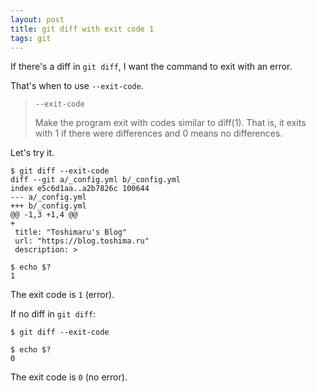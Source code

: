 ```yaml
---
layout: post
title: git diff with exit code 1
tags: git
---
```


If there's a diff in `git diff`, I want the command to exit with an error.

That's when to use `--exit-code`.

> `--exit-code`
>
>    Make the program exit with codes similar to diff(1). That is, it exits with 1 if there were differences and 0 means no differences.

Let's try it.

```console
$ git diff --exit-code
diff --git a/_config.yml b/_config.yml
index e5c6d1aa..a2b7826c 100644
--- a/_config.yml
+++ b/_config.yml
@@ -1,3 +1,4 @@
+
 title: "Toshimaru's Blog"
 url: "https://blog.toshima.ru"
 description: >

$ echo $?
1
```

The exit code is `1` (error).

If no diff in `git diff`:

```console
$ git diff --exit-code

$ echo $?
0
```

The exit code is `0` (no error).
